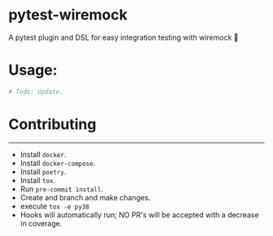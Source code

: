 # pytest-wiremock
A pytest plugin and DSL for easy integration testing with wiremock :rocket:

# Usage:

```python
# Todo: Update.
```


# Contributing
---------------

 - Install `docker`.
 - Install `docker-compose`.
 - Install `poetry`.
 - Install `tox`.
 - Run `pre-commit install`.
 - Create and branch and make changes.
 - execute `tox -e py38`
 - Hooks will automatically run; NO PR's will be accepted with a decrease in coverage.
